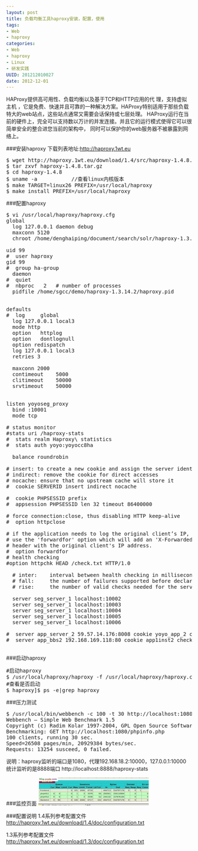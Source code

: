 ```yaml
--- 
layout: post
title: 负载均衡工具haproxy安装，配置，使用
tags: 
- Web
- haproxy
categories:
- Web
- haproxy
- Linux
- 研发实践
UUID: 201212010027
date: 2012-12-01
---
```


HAProxy提供高可用性、负载均衡以及基于TCP和HTTP应用的代 理，支持虚拟主机
，它是免费、快速并且可靠的一种解决方案。HAProxy特别适用于那些负载特大的web站点，这些站点通常又需要会话保持或七层处理。 HAProxy运行在当前的硬件上，完全可以支持数以万计的并发连接。并且它的运行模式使得它可以很简单安全的整合进您当前的架构中， 同时可以保护你的web服务器不被暴露到网络上。

###安装haproxy
下载列表地址:<a rel="nofollow" href="http://haproxy.1wt.eu">http://haproxy.1wt.eu</a>

<pre id="bash">
$ wget http://haproxy.1wt.eu/download/1.4/src/haproxy-1.4.8.tar.gz
$ tar zxvf haproxy-1.4.8.tar.gz
$ cd haproxy-1.4.8
$ uname -a           //查看linux内核版本
$ make TARGET=linux26 PREFIX=/usr/local/haproxy
$ make install PREFIX=/usr/local/haproxy
</pre>

###配置haproxy
<pre id="bash">
$ vi /usr/local/haproxy/haproxy.cfg
global                                                                                                                                                                   
  log 127.0.0.1 daemon debug  
  maxconn 5120  
  chroot /home/denghaiping/document/search/solr/haproxy-1.3.14.2  
  
uid 99  
#  user haproxy  
gid 99  
#  group ha-group  
  daemon  
#  quiet  
#  nbproc   2   # number of processes  
  pidfile /home/sgcc/demo/haproxy-1.3.14.2/haproxy.pid  
  
  
defaults  
#  log     global  
  log 127.0.0.1 local3  
  mode http  
  option   httplog  
  option   dontlognull  
  option redispatch  
  log 127.0.0.1 local3  
  retries 3   
  
  maxconn 2000  
  contimeout    5000  
  clitimeout    50000  
  srvtimeout    50000  
  
  
listen yoyoseg_proxy   
  bind :10001  
  mode tcp   
  
# status monitor  
#stats uri /haproxy-stats  
#  stats realm Haproxy\ statistics  
#  stats auth yoyo:yoyocc8ha  
     
  balance roundrobin  
  
# insert: to create a new cookie and assign the server identifier to it  
# indirect: remove the cookie for direct accesses  
# nocache: ensure that no upstream cache will store it  
#  cookie SERVERID insert indirect nocache  
  
#  cookie PHPSESSID prefix  
#  appsession PHPSESSID len 32 timeout 86400000  
    
# force connection:close, thus disabling HTTP keep-alive    
#  option httpclose  
    
# if the application needs to log the original client’s IP,   
# use the 'forwardfor' option which will add an 'X-Forwarded-For'  
# header with the original client's IP address.  
#  option forwardfor    
# health checking  
#option httpchk HEAD /check.txt HTTP/1.0  
  
  # inter:    interval between health checking in milliseconds  
  # fall:     the number of failures supported before declaring that the server has fallen down  
  # rise:     the number of valid checks needed for the server to fully get up  
  
  server seg_server_1 localhost:10002  
  server seg_server_1 localhost:10003   
  server seg_server_1 localhost:10004   
  server seg_server_1 localhost:10005  
  server seg_server_1 localhost:10006  
  
#  server app_server_2 59.57.14.176:8008 cookie yoyo_app_2 check inter 2000 rise 2 fall 5  
#  server app_bbs2 192.168.169.118:80 cookie app1inst2 check inter 2000 rise 2 fall 5                                                                                   
                                                     
</pre>

###启动haproxy
<pre id="bash">
#启动haproxy
$ /usr/local/haproxy/haproxy -f /usr/local/haproxy/haproxy.cfg
#查看是否启动
$ haproxy]$ ps -e|grep haproxy
</pre>

###压力测试
<pre id="bash">
$ /usr/local/bin/webbench -c 100 -t 30 http://localhost:1080/phpinfo.php
Webbench – Simple Web Benchmark 1.5
Copyright (c) Radim Kolar 1997-2004, GPL Open Source Software.
Benchmarking: GET http://localhost:1080/phpinfo.php
100 clients, running 30 sec.
Speed=26508 pages/min, 20929384 bytes/sec.
Requests: 13254 susceed, 0 failed.
</pre>
说明：haproxy监听的端口是1080，代理192.168.18.2:10000，127.0.0.1:10000
统计监听的是8888端口 http://localhost:8888/haproxy-stats

###监控页面
<img src="/media/pub/web/haproxy-300x76.jpg"></img>


###配置说明
1.4系列参考配置文件
<a rel="nofollow" href="http://haproxy.1wt.eu/download/1.4/doc/configuration.txt">http://haproxy.1wt.eu/download/1.4/doc/configuration.txt</a>

1.3系列参考配置文件
<a rel="nofollow" href="http://haproxy.1wt.eu/download/1.3/doc/configuration.txt">http://haproxy.1wt.eu/download/1.3/doc/configuration.txt</a>
